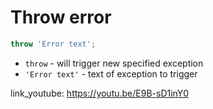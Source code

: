 # Throw error

```javascript
throw 'Error text';
```

- `throw` - will trigger new specified exception
- `'Error text'` - text of exception to trigger


link_youtube: https://youtu.be/E9B-sD1inY0
